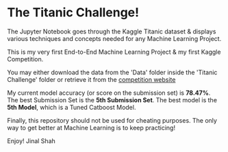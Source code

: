 # The Titanic Challenge!
The Jupyter Notebook goes through the Kaggle Titanic dataset & displays various techniques and concepts needed for any Machine Learning Project.  
  
This is my very first End-to-End Machine Learning Project & my first Kaggle Competition.  
  
You may either download the data from the 'Data' folder inside the 'Titanic Challenge' folder or retrieve it from the [competition website](https://www.kaggle.com/c/titanic/overview)  
  
My current model accuracy (or score on the submission set) is __78.47%__. The best Submission Set is the __5th Submission Set__. The best model is the __5th Model__, which is a Tuned Catboost Model. 
  
Finally, this repository should not be used for cheating purposes. The only way to get better at Machine Learning is to keep practicing!  
  
Enjoy!
Jinal Shah

